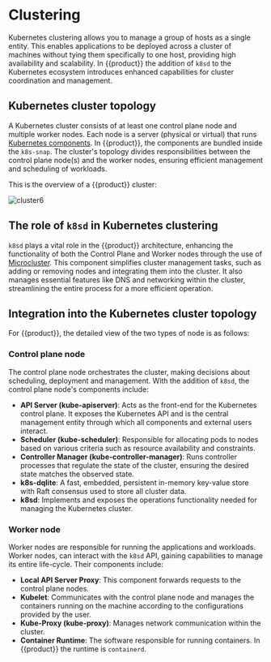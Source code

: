 # Clustering

Kubernetes clustering allows you to manage a group of hosts as a single entity.
This enables applications to be deployed across a cluster of machines without
tying them specifically to one host, providing high availability and
scalability. In {{product}} the addition of `k8sd` to the Kubernetes
ecosystem introduces enhanced capabilities for cluster coordination and
management.

## Kubernetes cluster topology

A Kubernetes cluster consists of at least one control plane node and multiple
worker nodes. Each node is a server (physical or virtual) that runs
[Kubernetes components]. In {{product}}, the components are bundled
inside the `k8s-snap`. The cluster's topology divides responsibilities between
the control plane node(s) and the worker nodes, ensuring efficient management
and scheduling of workloads.

This is the overview of a {{product}} cluster:

![cluster6][]

## The role of `k8sd` in Kubernetes clustering

`k8sd` plays a vital role in the {{product}} architecture, enhancing
the functionality of both the Control Plane and Worker nodes through the use
of [Microcluster]. This component simplifies cluster management tasks, such as
adding or removing nodes and integrating them into the cluster. It also
manages essential features like DNS and networking within the cluster,
streamlining the entire process for a more efficient operation.

## Integration into the Kubernetes cluster topology

For {{product}}, the detailed view of the two types of node is as
follows:

### Control plane node

The control plane node orchestrates the cluster, making decisions about
scheduling, deployment and management. With the addition of `k8sd`, the control
plane node's components include:

- **API Server (kube-apiserver)**: Acts as the front-end for the Kubernetes
    control plane. It exposes the Kubernetes API and is the central management
    entity through which all components and external users interact.
- **Scheduler (kube-scheduler)**: Responsible for allocating pods to nodes
    based on various criteria such as resource availability and constraints.
- **Controller Manager (kube-controller-manager)**: Runs controller processes
    that regulate the state of the cluster, ensuring the desired state matches
    the observed state.
- **k8s-dqlite**: A fast, embedded, persistent in-memory key-value store with
    Raft consensus used to store all cluster data.
- **k8sd**: Implements and exposes the operations functionality needed for
    managing the Kubernetes cluster.

### Worker node

Worker nodes are responsible for running the applications and workloads. Worker
nodes, can interact with the `k8sd` API, gaining capabilities to manage its
entire life-cycle. Their components include:

- **Local API Server Proxy**: This component forwards requests to the control
    plane nodes.
- **Kubelet**: Communicates with the control plane node and manages the
    containers running on the machine according to the configurations provided
    by the user.
- **Kube-Proxy (kube-proxy)**: Manages network communication within the cluster.
- **Container Runtime**: The software responsible for running containers. In
    {{product}} the runtime is `containerd`.

<!-- IMAGES -->

[cluster6]: https://assets.ubuntu.com/v1/e6d02e9c-cluster6.svg

<!-- LINKS -->

[Kubernetes Components]: https://kubernetes.io/docs/concepts/overview/components/
[Microcluster]: https://github.com/canonical/microcluster
